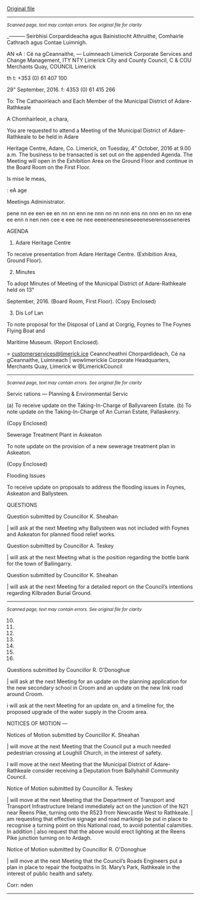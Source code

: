 [Original file](https://beta.limerick.ie/sites/default/files/media/documents/2017-04/00_agenda_4th_october2c_2016.pdf)

---
*<small>Scanned page, text may contain errors. See original file for clarity</small>*  

__—_—_—_ Seirbhisi Corpardideacha agus Bainistiocht Athruithe,
Comhairle Cathrach agus Contae Luimnigh.

AN «A : Cé na gCeannaithe,
— Luimneach
Limerick Corporate Services and Change Management,
ITY NTY Limerick City and County Council,
C & COU Merchants Quay,
COUNCIL Limerick

th t: +353 (0) 61 407 100

29" September, 2016. f: 4353 (0) 61 415 266

To: The Cathaoirleach and Each Member of the Municipal District of Adare-Rathkeale

A Chomhairleoir, a chara,

You are requested to attend a Meeting of the Municipal District of Adare-Rathkeale to be held in Adare

Heritage Centre, Adare, Co. Limerick, on Tuesday, 4” October, 2016 at 9.00 a.m. The business to be
transacted is set out on the appended Agenda. The Meeting will open in the Exhibition Area on the
Ground Floor and continue in the Board Room on the First Floor.

Is mise le meas,

: eA age

Meetings Administrator.

pene nn ee een ee en nn nn enn ne nnn nn nn nnn ens nn nnn en nn nn ene ee enn n nen nen cee e eee ne nee eeeeneenesneseeeneserensseseneres

AGENDA

1. Adare Heritage Centre

To receive presentation from Adare Heritage Centre. (Exhibition Area, Ground Floor).

2. Minutes

To adopt Minutes of Meeting of the Municipal District of Adare-Rathkeale held on 13"

September, 2016. (Board Room, First Floor).
(Copy Enclosed)

3. Dis Lof Lan

To note proposal for the Disposal of Land at Corgrig, Foynes to The Foynes Flying Boat and

Maritime Museum.
(Report Enclosed).

= customerservices@limerick.ice
Ceanncheathni Chorpardideach, Cé na gCeannaithe, Luimneach |  wowlimerickie
Corporate Headquarters, Merchants Quay, Limerick w @LimerickCouncil


---
*<small>Scanned page, text may contain errors. See original file for clarity</small>*  

Servic rations — Planning & Environmental Servic

(a) To receive update on the Taking-In-Charge of Ballyvareen Estate.
(b) To note update on the Taking-In-Charge of An Curran Estate, Pallaskenry.

(Copy Enclosed)

Sewerage Treatment Plant in Askeaton

To note update on the provision of a new sewerage treatment plan in Askeaton.

(Copy Enclosed)

Flooding Issues

To receive update on proposals to address the flooding issues in Foynes, Askeaton and
Ballysteen.

QUESTIONS

Question submitted by Councillor K. Sheahan

| will ask at the next Meeting why Ballysteen was not included with Foynes and Askeaton for
planned flood relief works.

Question submitted by Councillor A. Teskey

| will ask at the next Meeting what is the position regarding the bottle bank for the town of
Ballingarry.

Question submitted by Councillor K. Sheahan

| will ask at the next Meeting for a detailed report on the Council’s intentions regarding Kilbraden
Burial Ground.


---
*<small>Scanned page, text may contain errors. See original file for clarity</small>*  

10.

11.

12.

13.

14.

15.

16.

Questions submitted by Councillor R. O'Donoghue

| will ask at the next Meeting for an update on the planning application for the new secondary
school in Croom and an update on the new link road around Croom.

i will ask at the next Meeting for an update on, and a timeline for, the proposed upgrade of the
water supply in the Croom area.

NOTICES OF MOTION —

Notices of Motion submitted by Councillor K. Sheahan

| will move at the next Meeting that the Council put a much needed pedestrian crossing at
Loughill Church, in the interest of safety.

I will move at the next Meeting that the Municipal District of Adare-Rathkeale consider receiving
a Deputation from Ballyhahill Community Council.

Notice of Motion submitted by Councillor A. Teskey

| will move at the next Meeting that the Department of Transport and Transport Infrastructure
Ireland immediately act on the junction of the N21 near Reens Pike, turning onto the R523 from
Newcastle West to Rathkeale. | am requesting that effective signage and road markings be put
in place to recognise a turning point on this National road, to avoid potential calamities. In
addition | also request that the above would erect lighting at the Reens Pike junction turning on
to Ardagh.

Notice of Motion submitted by Councillor R. O'Donoghue

| will move at the next Meeting that the Council’s Roads Engineers put a plan in place to repair
the footpaths in St. Mary’s Park, Rathkeale in the interest of public health and safety.

Corr: nden


---
